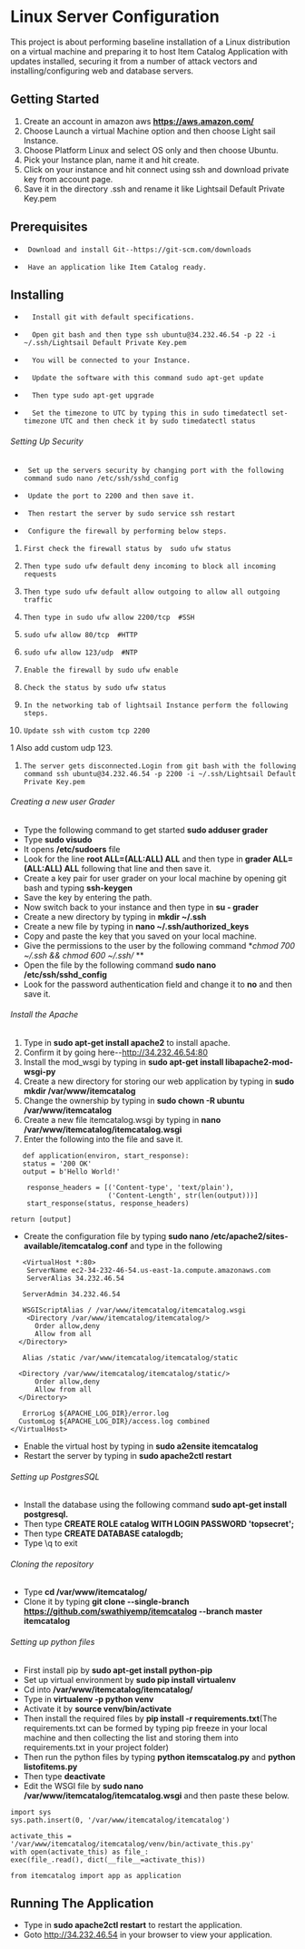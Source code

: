 # Linux Server Configuration  


This project is about performing baseline installation of a Linux distribution on a virtual machine and preparing it to host Item Catalog Application with updates installed, securing it from a number of attack vectors and installing/configuring web and database servers. 


## Getting Started        
1. Create an account in amazon aws **https://aws.amazon.com/**
2. Choose Launch a virtual Machine option and then choose Light sail Instance.
3. Choose  Platform Linux and select OS only and then choose Ubuntu.
4. Pick your Instance plan, name it and hit create.
5. Click on your instance and hit connect using ssh and download private key from account page.
6. Save it in the directory .ssh and rename it like Lightsail Default Private Key.pem


## Prerequisites
*      Download and install Git--https://git-scm.com/downloads
*      Have an application like Item Catalog ready.


## Installing  
*       Install git with default specifications.
*       Open git bash and then type ssh ubuntu@34.232.46.54 -p 22 -i ~/.ssh/Lightsail Default Private Key.pem
*       You will be connected to your Instance.
*       Update the software with this command sudo apt-get update
*       Then type sudo apt-get upgrade
*       Set the timezone to UTC by typing this in sudo timedatectl set-timezone UTC and then check it by sudo timedatectl status


###### Setting Up Security
*      Set up the servers security by changing port with the following command sudo nano /etc/ssh/sshd_config
*      Update the port to 2200 and then save it.
*      Then restart the server by sudo service ssh restart
*      Configure the firewall by performing below steps.
1.     First check the firewall status by  sudo ufw status
1.     Then type sudo ufw default deny incoming to block all incoming requests
1.     Then type sudo ufw default allow outgoing to allow all outgoing traffic
1.     Then type in sudo ufw allow 2200/tcp  #SSH
1.     sudo ufw allow 80/tcp  #HTTP
1.     sudo ufw allow 123/udp  #NTP
1.     Enable the firewall by sudo ufw enable
1.     Check the status by sudo ufw status
1.     In the networking tab of lightsail Instance perform the following steps.
1.     Update ssh with custom tcp 2200
1      Also add custom udp 123.
1.     The server gets disconnected.Login from git bash with the following command ssh ubuntu@34.232.46.54 -p 2200 -i ~/.ssh/Lightsail Default Private Key.pem


###### Creating a new user Grader
* Type the following command to get started **sudo adduser grader**
* Type **sudo visudo**
* It opens **/etc/sudoers** file
* Look for the line **root  ALL=(ALL:ALL) ALL** and then type in **grader  ALL=(ALL:ALL) ALL** following that line and then save it.
* Create a key pair for user grader on your local machine by opening git bash and typing **ssh-keygen**
* Save the key by entering the path.
* Now switch back to your instance and then type in **su - grader**
* Create a new directory by typing in **mkdir ~/.ssh**
* Create a new file by typing in **nano ~/.ssh/authorized_keys**
* Copy and paste the key that you saved on your local machine.
* Give the permissions to the user by the following command **chmod 700 ~/.ssh && chmod 600 ~/.ssh/* **
* Open the file by the following command **sudo nano /etc/ssh/sshd_config**
* Look for the password authentication field and change it to **no** and then save it.


 ###### Install the Apache

1. Type in **sudo apt-get install apache2** to install apache.
1. Confirm it by going here--http://34.232.46.54:80
1. Install the mod_wsgi by typing in **sudo apt-get install libapache2-mod-wsgi-py**
1. Create a new directory for storing our web application by typing in **sudo mkdir /var/www/itemcatalog**
1. Change the ownership by typing in **sudo chown -R ubuntu /var/www/itemcatalog**
1. Create a new file itemcatalog.wsgi by typing in **nano /var/www/itemcatalog/itemcatalog.wsgi**
1. Enter the following into the file and save it.

```
   def application(environ, start_response):
   status = '200 OK'
   output = b'Hello World!'
 
    response_headers = [('Content-type', 'text/plain'),
                        ('Content-Length', str(len(output)))]
    start_response(status, response_headers)

return [output]
```
    
*   Create the configuration file by typing **sudo nano /etc/apache2/sites-available/itemcatalog.conf** and type in the following

```
   <VirtualHost *:80>
    ServerName ec2-34-232-46-54.us-east-1a.compute.amazonaws.com
    ServerAlias 34.232.46.54
  
   ServerAdmin 34.232.46.54
  
   WSGIScriptAlias / /var/www/itemcatalog/itemcatalog.wsgi  
    <Directory /var/www/itemcatalog/itemcatalog/>
      Order allow,deny
      Allow from all
  </Directory>
  
   Alias /static /var/www/itemcatalog/itemcatalog/static
 
  <Directory /var/www/itemcatalog/itemcatalog/static/>
      Order allow,deny
      Allow from all
  </Directory>
  
   ErrorLog ${APACHE_LOG_DIR}/error.log
  CustomLog ${APACHE_LOG_DIR}/access.log combined
</VirtualHost>
```

*   Enable the virtual host by typing in **sudo a2ensite itemcatalog**
*   Restart the server by typing in **sudo apache2ctl restart**


###### Setting up PostgresSQL

* Install the database using the following command **sudo apt-get install postgresql.**
* Then type **CREATE ROLE catalog WITH LOGIN PASSWORD 'topsecret';**
* Then type **CREATE DATABASE catalogdb;**
* Type \q to exit


###### Cloning the repository


* Type **cd /var/www/itemcatalog/**
* Clone it by typing **git clone --single-branch https://github.com/swathiyemp/itemcatalog --branch master itemcatalog**


###### Setting up python files
* First install pip by **sudo apt-get install python-pip**
* Set up virtual environment by **sudo pip install virtualenv**
* Cd into  **/var/www/itemcatalog/itemcatalog/**
* Type in **virtualenv -p python venv**
* Activate it by **source venv/bin/activate**
* Then install the required files by **pip install -r requirements.txt**(The requirements.txt can be formed by typing pip freeze in your local machine and then collecting the list and storing them into requirements.txt in your project folder)
* Then run the python files by typing **python itemscatalog.py** and **python listofitems.py**
* Then type **deactivate**
* Edit the WSGI file by **sudo nano /var/www/itemcatalog/itemcatalog.wsgi**
and then paste these below.

```
import sys
sys.path.insert(0, '/var/www/itemcatalog/itemcatalog')

activate_this = '/var/www/itemcatalog/itemcatalog/venv/bin/activate_this.py'
with open(activate_this) as file_:
exec(file_.read(), dict(__file__=activate_this))

from itemcatalog import app as application
```

## Running The Application

* Type in **sudo apache2ctl restart** to restart the application.
* Goto http://34.232.46.54 in your browser to view your application.

